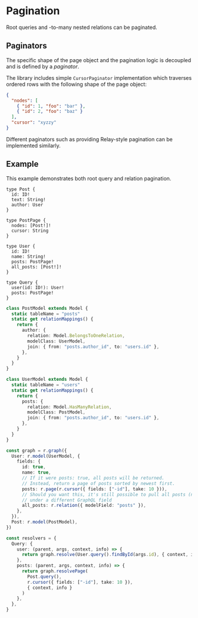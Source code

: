 # Pagination

Root queries and -to-many nested relations can be paginated.

## Paginators

The specific shape of the page object and the pagination logic is decoupled and is defined by a _paginator_.

The library includes simple `CursorPaginator` implementation which traverses ordered rows with the following shape of the page object:

```json
{
  "nodes": [
    { "id": 1, "foo": "bar" },
    { "id": 2, "foo": "baz" }
  ],
  "cursor": "xyzzy"
}
```

Different paginators such as providing Relay-style pagination can be implemented similarly.

## Example

This example demonstrates both root query and relation pagination.

```gql
type Post {
  id: ID!
  text: String!
  author: User
}

type PostPage {
  nodes: [Post!]!
  cursor: String
}

type User {
  id: ID!
  name: String!
  posts: PostPage!
  all_posts: [Post!]!
}

type Query {
  user(id: ID!): User!
  posts: PostPage!
}
```

```ts
class PostModel extends Model {
  static tableName = "posts"
  static get relationMappings() {
    return {
      author: {
        relation: Model.BelongsToOneRelation,
        modelClass: UserModel,
        join: { from: "posts.author_id", to: "users.id" },
      },
    }
  }
}

class UserModel extends Model {
  static tableName = "users"
  static get relationMappings() {
    return {
      posts: {
        relation: Model.HasManyRelation,
        modelClass: PostModel,
        join: { from: "posts.author_id", to: "users.id" },
      },
    }
  }
}

const graph = r.graph({
  User: r.model(UserModel, {
    fields: {
      id: true,
      name: true,
      // If it were posts: true, all posts will be returned.
      // Instead, return a page of posts sorted by newest first.
      posts: r.page(r.cursor({ fields: ["-id"], take: 10 })),
      // Should you want this, it's still possible to pull all posts (non-paginated)
      // under a different GraphQL field
      all_posts: r.relation({ modelField: "posts" }),
    },
  }),
  Post: r.model(PostModel),
})

const resolvers = {
  Query: {
    user: (parent, args, context, info) => {
      return graph.resolve(User.query().findById(args.id), { context, info })
    },
    posts: (parent, args, context, info) => {
      return graph.resolvePage(
        Post.query(),
        r.cursor({ fields: ["-id"], take: 10 }),
        { context, info }
      )
    },
  },
}
```

